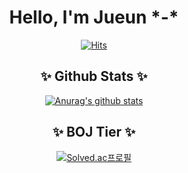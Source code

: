 <div align="center">
  
# Hello, I'm Jueun \*-\*


  [![Hits](https://hits.seeyoufarm.com/api/count/incr/badge.svg?url=https%3A%2F%2Fgithub.com%2Fhoit1302&count_bg=%23E71B8E&title_bg=%23555555&icon=&icon_color=%23E7E7E7&title=hits&edge_flat=false)](https://hits.seeyoufarm.com) 

## ✨ Github Stats ✨  
  [![Anurag's github stats](https://github-readme-stats.vercel.app/api?username=hoit1302&count_private=true&show_icons=true&theme=dracula&show_owner=false&bg_color=30,282A36,4D5261)](https://github.com/anuraghazra/github-readme-stats)

## ✨ BOJ Tier ✨
  [![Solved.ac프로필](http://mazassumnida.wtf/api/v2/generate_badge?boj=hoit1302)](https://solved.ac/hoit1302)
  
</div>
<!--
525867
**hoit1302/hoit1302** is a ✨ _special_ ✨ repository because its `README.md` (this file) appears on your GitHub profile.

Here are some ideas to get you started:

- 🔭 I’m currently working on ...
- 🌱 I’m currently learning ...
- 👯 I’m looking to collaborate on ...
- 🤔 I’m looking for help with ...
- 💬 Ask me about ...
- 📫 How to reach me: ...
- 😄 Pronouns: ...
- ⚡ Fun fact: ...
-->
